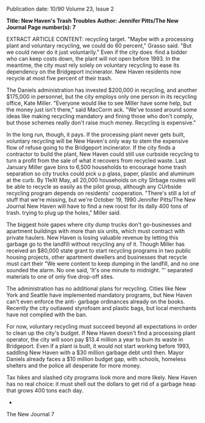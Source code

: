 Publication date: 10/90
Volume 23, Issue 2

**Title: New Haven's Trash Troubles**
**Author:  Jennifer Pitts/The New Journal**
**Page number(s): 7**

EXTRACT ARTICLE CONTENT:
recycling target. "Maybe with a 
processing plant and voluntary 
recycling, we could do 60 percent," 
Grasso said. "But we could never do it 
just voluntarily." Even if the city does 
·find a bidder who can keep costs down, 
the plant will not open before 1993. In 
the meantime, the city must rely solely 
on voluntary recycling to ease its 
dependency on the Bridgeport 
incinerator. New Haven residents now 
recycle at most five percent of their 
trash. 

The Daniels administration has 
invested $200,000 in recycling, and 
another $175,000 in personnel, but the 
city employs only one person in its 
recycling office, Kate Miller. "Everyone 
would like to see Miller have some help, 
but the money just isn't there," said 
MacCorm ack. "We've tossed around 
some ideas like making recycling 
mandatory and fining those who don't 
comply, but those schemes really don't 
raise much money. Recycling is 
expensive." 

In the long run, though, it pays. 
If the processing plant never gets built, 
voluntary recycling will be New 
Haven's only way to stem the expensive 
flow of refuse going to the Bridgeport 
incinerator. If the city finds a contractor 
to build the plant, New Haven could 
still use curbside recycling to turn a 
profit from the sale of what it recovers 
from recycled waste. Last January 
Miller gave bins to 6,500 households to 
encourage home trash separation so city 
trucks could pick u p glass, paper, 
plastic and aluminum at the curb. By 
11eXt May, all 20,000 households on city 
Slrbage routes will be able to recycle as 
easily as the pilot group, although any 
CUrbside recycling program depends on 
residents' cooperation. "There's still a 
lot of stuff that we're missing, but we're 
October 19, 1990 
Jennifer Pitts/The New Journal 
New Haven will have to find a new roost for its dally 400 tons of trash. 
trying to plug up the holes," Miller said. 

The biggest hole gapes where 
city dump trucks don't go-businesses 
and apartment buildings with more 
than six units, which must contract with 
private haulers. New Haven is losing 
valuable revenue by letting this garbage 
go to the landfill without recycling any 
of it. Though Miller has received an 
$80,000 state grant to start recycling 
programs in two public housing 
projects, other apartment dwellers and 
businesses that recycle must cart their 
"We were content to 
keep dumping in the 
landfill, and no one 
sounded the alarm. No 
one said, 'It's one 
minute to midnight. "' 
separated materials to one of only five 
drop-off sites. 

The administration has no 
additional plans for recycling. Cities 
like New York and Seattle have 
implemented mandatory programs, but 
New Haven can't even enforce the anti-
garbage ordinances already on the 
books. Recently the city outlawed 
styrofoam and plastic bags, but local 
merchants have not complied with the 
ban. 

For now, voluntary recycling 
must succeed beyond all expectations in 
order to clean up the city's budget. If 
New Haven doesn't find a processing 
plant operator, the city will soon pay 
$13.4 million a year to bum its waste in 
Bridgeport. Even if a plant is built, it 
would not start working before 1993, 
saddling New Haven with a $30 million 
garbage debt until then. Mayor Daniels 
already faces a $10 million budget gap, 
with schools, homeless shelters and the 
police all desperate for more money. 

Tax hikes and slashed city 
programs look more and more 
likely. New Haven has no real choice: it 
must shell out the dollars to get rid of a 
garbage heap that grows 400 tons each 
day. 

-
The New Journal 7